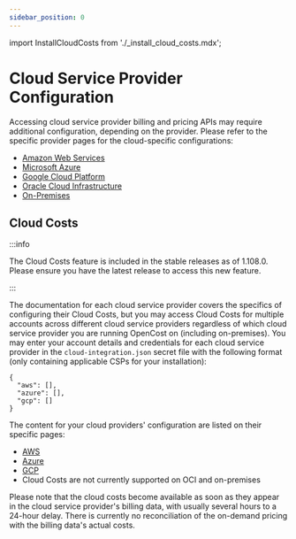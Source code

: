```yaml
---
sidebar_position: 0
---
```

import InstallCloudCosts from './_install_cloud_costs.mdx';

# Cloud Service Provider Configuration

Accessing cloud service provider billing and pricing APIs may require additional configuration, depending on the provider. Please refer to the specific provider pages for the cloud-specific configurations:

* [Amazon Web Services](aws)
* [Microsoft Azure](azure)
* [Google Cloud Platform](gcp)
* [Oracle Cloud Infrastructure](oracle)
* [On-Premises](on-prem)

## Cloud Costs

:::info

The Cloud Costs feature is included in the stable releases as of 1.108.0. Please ensure you have the latest release to access this new feature.

:::

The documentation for each cloud service provider covers the specifics of configuring their Cloud Costs, but you may access Cloud Costs for multiple accounts across different cloud service providers regardless of which cloud service provider you are running OpenCost on (including on-premises). You may enter your account details and credentials for each cloud service provider in the `cloud-integration.json` secret file with the following format (only containing applicable CSPs for your installation):
```
{
  "aws": [],
  "azure": [],
  "gcp": []
}
```

The content for your cloud providers' configuration are listed on their specific pages:

* [AWS](aws#aws-cloud-cost-configuration)
* [Azure](azure#azure-cloud-cost-configuration)
* [GCP](gcp#gcp-cloud-cost-configuration)
* Cloud Costs are not currently supported on OCI and on-premises

<InstallCloudCosts/>

Please note that the cloud costs become available as soon as they appear in the cloud service provider's billing data, with usually several hours to a 24-hour delay. There is currently no reconciliation of the on-demand pricing with the billing data's actual costs.
